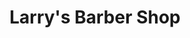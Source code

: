 ---
title: "Larry's Barber Shop"
url: /ontario/larrys-barber-shop-park-avenue-west/
shop: Friseur
---